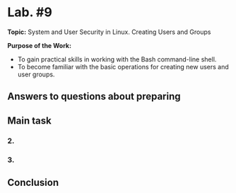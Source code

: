 # Lab. #9

**Topic:** System and User Security in Linux. Creating Users and Groups

**Purpose of the Work:**

- To gain practical skills in working with the Bash command-line shell.
- To become familiar with the basic operations for creating new users and user groups.

## Answers to questions about preparing

## Main task

### 2.

### 3. 

## Conclusion

